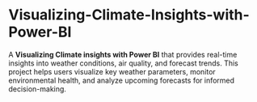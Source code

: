# Visualizing-Climate-Insights-with-Power-BI
A **Visualizing Climate insights with Power BI** that provides real-time insights into weather conditions, air quality, and forecast trends.   This project helps users visualize key weather parameters, monitor environmental health, and analyze upcoming forecasts for informed decision-making.  
